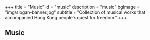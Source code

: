 +++
title = "Music"
id = "music"
description = "music"
bgImage = "img/slogan-banner.jpg"
subtitle = "Collection of musical works that accompanied Hong Kong people's quest for freedom."
+++


## Music









